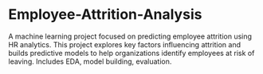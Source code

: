 # Employee-Attrition-Analysis
A machine learning project focused on predicting employee attrition using HR analytics. This project explores key factors influencing attrition and builds predictive models to help organizations identify employees at risk of leaving. Includes EDA, model building, evaluation.
